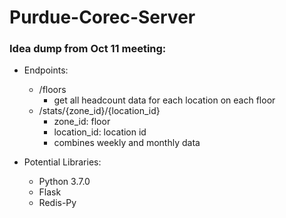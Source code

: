 # Purdue-Corec-Server

### Idea dump from Oct 11 meeting:

* Endpoints:
  * /floors
    * get all headcount data for each location on each floor
  * /stats/{zone_id}/{location_id}
    * zone_id: floor
    * location_id: location id
    * combines weekly and monthly data

* Potential Libraries:
  * Python 3.7.0
  * Flask
  * Redis-Py
